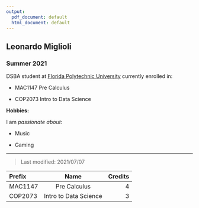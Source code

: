 ```yaml
---
output:
  pdf_document: default
  html_document: default
---
```

## Leonardo Miglioli

### Summer 2021 

DSBA student at [Florida Polytechnic University](https://www.floridapoly.edu) currently enrolled in: 

- MAC1147 Pre Calculus

- COP2073 Intro to Data Science

**Hobbies:**

I am _passionate about_: 

- Music

- Gaming

***

> Last modified: 2021/07/07

| Prefix   |              Name             | Credits       |
| :---     |             :----:            |         ---:  |
| MAC1147  | Pre Calculus                  |      4        |
| COP2073  | Intro to Data Science         |      3        |


